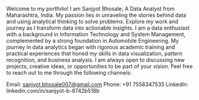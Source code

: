 Welcome to my portfolio! I am Sanjyot Bhosale, A Data Analyst from Maharashtra, India. My passion lies in unraveling the stories behind data and using analytical thinking to solve problems. Explore my work and journey as I transform data into actionable insights.
I am a data enthusiast with a background in Information Technology and System Management, complemented by a strong foundation in Automobile Engineering. My journey in data analytics began with rigorous academic training and practical experiences that honed my skills in data visualization, pattern recognition, and business analysis.
I am always open to discussing new projects, creative ideas, or opportunities to be part of your vision. Feel free to reach out to me through the following channels:

Email: sanjyot.bhosale007@gmail.com
Phone: +91 7558347535
LinkedIn: linkedin.com/in/sanjyot-b-8742b518b

<!---
Sanjyot2729/Sanjyot2729 is a ✨ special ✨ repository because its `README.md` (this file) appears on your GitHub profile.
You can click the Preview link to take a look at your changes.
--->

